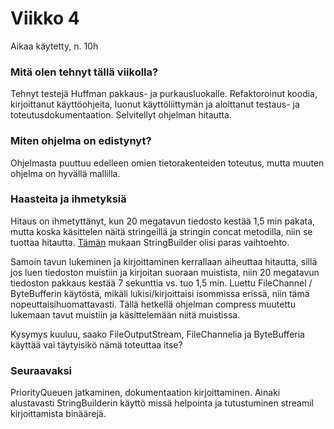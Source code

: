 # Viikko 4

Aikaa käytetty, n. 10h

### Mitä olen tehnyt tällä viikolla?

Tehnyt testejä Huffman pakkaus- ja purkausluokalle. Refaktoroinut koodia, kirjoittanut käyttöohjeita, luonut käyttöliittymän ja aloittanut testaus- ja toteutusdokumentaation. Selvitellyt ohjelman hitautta.

### Miten ohjelma on edistynyt?

Ohjelmasta puuttuu edelleen omien tietorakenteiden toteutus, mutta muuten ohjelma on hyvällä mallilla.

### Haasteita ja ihmetyksiä

Hitaus on ihmetyttänyt, kun 20 megatavun tiedosto kestää 1,5 min pakata, mutta koska käsittelen näitä stringeillä ja stringin concat metodilla, niin se tuottaa hitautta. [Tämän](https://javapapers.com/java/java-string-vs-stringbuilder-vs-stringbuffer-concatenation-performance-micro-benchmark/) mukaan StringBuilder olisi paras vaihtoehto.

Samoin tavun lukeminen ja kirjoittaminen kerrallaan aiheuttaa hitautta, sillä jos luen tiedoston muistiin ja kirjoitan suoraan muistista, niin 20 megatavun tiedoston pakkaus kestää 7 sekunttia vs. tuo 1,5 min. Luettu FileChannel / ByteBufferin käytöstä, mikäli lukisi/kirjoittaisi isommissa erissä, niin tämä nopeuttaisihuomattavasti. Tällä hetkellä ohjelman compress muutettu lukemaan tavut muistiin ja käsittelemään niitä muistissa.

Kysymys kuuluu, saako FileOutputStream, FileChannelia ja ByteBufferia käyttää vai täytyisikö nämä toteuttaa itse?

### Seuraavaksi

PriorityQueuen jatkaminen, dokumentaation kirjoittaminen. Ainaki alustavasti StringBuilderin käyttö missä helpointa ja tutustuminen streamil kirjoittamista binäärejä.
